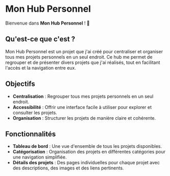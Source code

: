 # Mon Hub Personnel

Bienvenue dans **Mon Hub Personnel** ! 🎉

## Qu'est-ce que c'est ?

Mon Hub Personnel est un projet que j'ai créé pour centraliser et organiser tous mes projets personnels en un seul endroit. Ce hub me permet de regrouper et de présenter divers projets que j'ai réalisés, tout en facilitant l'accès et la navigation entre eux.

## Objectifs

- **Centralisation** : Regrouper tous mes projets personnels en un seul endroit.
- **Accessibilité** : Offrir une interface facile à utiliser pour explorer et consulter les projets.
- **Organisation** : Structurer les projets de manière claire et cohérente.

## Fonctionnalités

- **Tableau de bord** : Une vue d'ensemble de tous les projets disponibles.
- **Catégorisation** : Organisation des projets en différentes catégories pour une navigation simplifiée.
- **Détails des projets** : Des pages individuelles pour chaque projet avec des descriptions, des images et des liens pertinents.

 